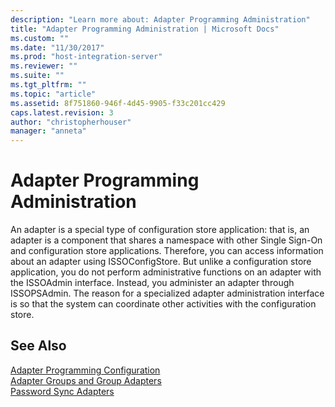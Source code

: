 ```yaml
---
description: "Learn more about: Adapter Programming Administration"
title: "Adapter Programming Administration | Microsoft Docs"
ms.custom: ""
ms.date: "11/30/2017"
ms.prod: "host-integration-server"
ms.reviewer: ""
ms.suite: ""
ms.tgt_pltfrm: ""
ms.topic: "article"
ms.assetid: 8f751860-946f-4d45-9905-f33c201cc429
caps.latest.revision: 3
author: "christopherhouser"
manager: "anneta"
---
```

# Adapter Programming Administration
An adapter is a special type of configuration store application: that is, an adapter is a component that shares a namespace with other Single Sign-On and configuration store applications. Therefore, you can access information about an adapter using ISSOConfigStore. But unlike a configuration store application, you do not perform administrative functions on an adapter with the ISSOAdmin interface. Instead, you administer an adapter through ISSOPSAdmin. The reason for a specialized adapter administration interface is so that the system can coordinate other activities with the configuration store.  
  
## See Also  
 [Adapter Programming Configuration](../esso/adapter-programming-configuration.md)   
 [Adapter Groups and Group Adapters](../esso/adapter-groups-and-group-adapters.md)   
 [Password Sync Adapters](../esso/password-sync-adapters.md)
